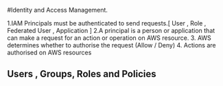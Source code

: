 #Identity and Access Management.


1.IAM Principals must be authenticated to send requests.[ User , Role , Federated User , Application ]
2.A principal is a person or application that can make a request for an action or operation on AWS resource.
3. AWS determines whether to authorise the request (Allow / Deny)
4. Actions are authorised on AWS resources


## Users , Groups, Roles and Policies

